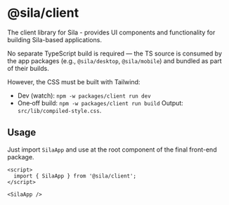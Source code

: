 # @sila/client

The client library for Sila - provides UI components and functionality for building Sila-based applications.

No separate TypeScript build is required — the TS source is consumed by the app packages (e.g., `@sila/desktop`, `@sila/mobile`) and bundled as part of their builds.

However, the CSS must be built with Tailwind:
- Dev (watch): `npm -w packages/client run dev`
- One‑off build: `npm -w packages/client run build`
Output: `src/lib/compiled-style.css`.

## Usage

Just import `SilaApp` and use at the root component of the final front-end package.

```svelte
<script>
  import { SilaApp } from '@sila/client';
</script>

<SilaApp />
```